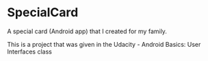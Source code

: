 # SpecialCard
A special card (Android app) that I created for my family.

This is a project that was given in the Udacity - Android Basics: User Interfaces class

